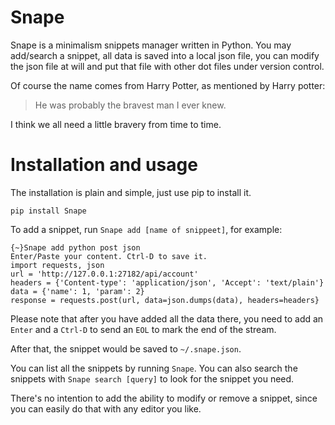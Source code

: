 # Snape

Snape is a minimalism snippets manager written in Python. You may add/search a snippet, all data is saved into a local json file, you can modify the json file at will and put that file with other dot files under version control.

Of course the name comes from Harry Potter, as mentioned by Harry potter:

> He was probably the bravest man I ever knew.

I think we all need a little bravery from time to time.


# Installation and usage

The installation is plain and simple, just use pip to install it.

```
pip install Snape
```

To add a snippet, run `Snape add [name of snippeet]`, for example:

```
{~}Snape add python post json
Enter/Paste your content. Ctrl-D to save it.
import requests, json
url = 'http://127.0.0.1:27182/api/account'
headers = {'Content-type': 'application/json', 'Accept': 'text/plain'}
data = {'name': 1, 'param': 2}
response = requests.post(url, data=json.dumps(data), headers=headers}
```

Please note that after you have added all the data there, you need to add an `Enter` and a `Ctrl-D` to send an `EOL` to mark the end of the stream.

After that, the snippet would be saved to `~/.snape.json`.

You can list all the snippets by running `Snape`. You can also search the snippets with `Snape search [query]` to look for the snippet you need.

There's no intention to add the ability to modify or remove a snippet, since you can easily do that with any editor you like.
